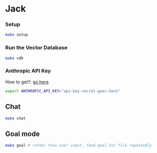 # Jack

### Setup

```bash
make setup
```

### Run the Vector Database

```bash
make vdb
```

### Anthropic API Key

How to get?: [go here](https://support.anthropic.com/en/articles/8114521-how-can-i-access-the-anthropic-api)

```bash
export ANTHROPIC_API_KEY="api-key-secret-goes-here"
```

## Chat

```bash
make chat
```

## Goal mode

```bash
make goal # rather than user input, feed goal.txt file repeatedly
```